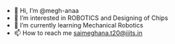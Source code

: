 - 👋 Hi, I’m @megh-anaa
- 👀 I’m interested in ROBOTICS and Designing of Chips
- 🌱 I’m currently learning Mechanical Robotics
- 📫 How to reach me saimeghana.t20@iiits.in

<!---
megh-anaa/megh-anaa is a ✨ special ✨ repository because its `README.md` (this file) appears on your GitHub profile.
You can click the Preview link to take a look at your changes.
--->
